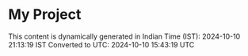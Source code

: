 # My Project

This content is dynamically generated in Indian Time (IST): 2024-10-10 21:13:19 IST
Converted to UTC: 2024-10-10 15:43:19 UTC
